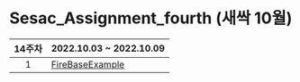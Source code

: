 # Sesac_Assignment_fourth (새싹 10월)


14주차| 2022.10.03 ~ 2022.10.09 |
:---: |--- 
1| [FireBaseExample](https://github.com/WooseokJ/Sesac_Assignment_fourth/tree/main/FireBaseExample/FireBaseExample) |  |


